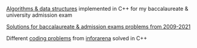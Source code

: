[Algorithms & data structures](https://github.com/rusuraluca/cpp/tree/main/algo-ds) implemented in C++ for my baccalaureate & university admission exam 

[Solutions for baccalaureate & admission exams problems from 2009-2021](variante-rezolvate)

Different [coding problems](https://github.com/rusuraluca/cpp/tree/main/infoarena) from [inforarena](https://www.infoarena.ro/) solved in C++ 

